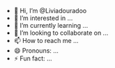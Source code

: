 - 👋 Hi, I’m @Liviadouradoo
- 👀 I’m interested in ...
- 🌱 I’m currently learning ...
- 💞️ I’m looking to collaborate on ...
- 📫 How to reach me ...
- 😄 Pronouns: ...
- ⚡ Fun fact: ...

<!---
Liviadouradoo/Liviadouradoo is a ✨ special ✨ repository because its `README.md` (this file) appears on your GitHub profile.
You can click the Preview link to take a look at your changes.
--->
